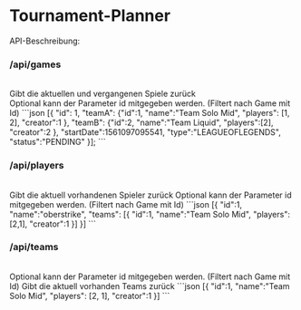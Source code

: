# Tournament-Planner
API-Beschreibung:


<h3>/api/games</h3> <br>
Gibt die aktuellen und vergangenen Spiele zurück<br>
Optional kann der Parameter id mitgegeben werden. (Filtert nach Game mit Id)
```json
[{
  "id": 1,
  "teamA":
     {"id":1,
     "name":"Team Solo Mid",
     "players":
        [1,
        2],
     "creator":1
     },
  "teamB":
      {"id":2,
      "name":"Team Liquid",
      "players":[2],
      "creator":2
      },
   "startDate":1561097095541,
   "type":"LEAGUEOFLEGENDS",
   "status":"PENDING"
}];
```

<h3>/api/players</h3> <br>
Gibt die aktuell vorhandenen Spieler zurück 
Optional kann der Parameter id mitgegeben werden. (Filtert nach Game mit Id)
```json
[{
  "id":1,
  "name":"oberstrike",
  "teams":
    [{
    "id":1,
    "name":"Team Solo Mid",
    "players":[2,1],
    "creator":1
    }]
}]
```

<h3>/api/teams</h3> <br>
Optional kann der Parameter id mitgegeben werden. (Filtert nach Game mit Id)
Gibt die aktuell vorhanden Teams zurück
```json
[{
  "id":1,
  "name":"Team Solo Mid",
  "players":
     [2,
      1],
  "creator":1
}]
```
